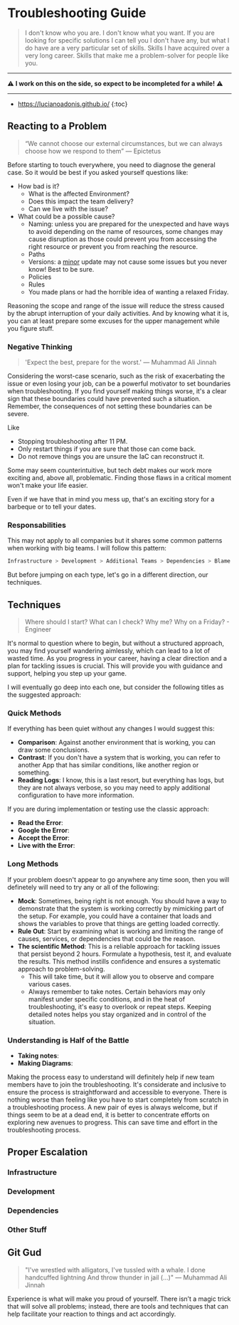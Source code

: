 
# Troubleshooting Guide

>I don't know who you are. I don't know what you want. If you are looking for specific solutions I can tell you I don't have any, but what I do have are a very particular set of skills. Skills I have acquired over a very long career. Skills that make me a problem-solver for people like you.

---

⚠️ **I work on this on the side, so expect to be incompleted for a while!** ⚠️

---

* https://lucianoadonis.github.io/ 
{:toc}

## Reacting to a Problem

>“We cannot choose our external circumstances, but we can always choose how we respond to them”
― Epictetus

Before starting to touch everywhere, you need to diagnose the general case. So it would be best if you asked yourself questions like:

- How bad is it?
  - What is the affected Environment?
  - Does this impact the team delivery?
  - Can we live with the issue?
- What could be a possible cause?
  - Naming: unless you are prepared for the unexpected and have ways to avoid depending on the name of resources, some changes may cause disruption as those could prevent you from accessing the right resource or prevent you from reaching the resource.
  - Paths
  - Versions: a [minor](https://docs.npmjs.com/about-semantic-versioning#:~:text=Backward%20compatible%20new%20features) update may not cause some issues but you never know! Best to be sure.
  - Policies
  - Rules
  - You made plans or had the horrible idea of wanting a relaxed Friday.

Reasoning the scope and range of the issue will reduce the stress caused by the abrupt interruption of your daily activities. And by knowing what it is, you can at least prepare some excuses for the upper management while you figure stuff.

### Negative Thinking

>'Expect the best, prepare for the worst.' — Muhammad Ali Jinnah

Considering the worst-case scenario, such as the risk of exacerbating the issue or even losing your job, can be a powerful motivator to set boundaries when troubleshooting. If you find yourself making things worse, it's a clear sign that these boundaries could have prevented such a situation. Remember, the consequences of not setting these boundaries can be severe.

Like
- Stopping troubleshooting after 11 PM.
- Only restart things if you are sure that those can come back.
- Do not remove things you are unsure the IaC can reconstruct it.


Some may seem counterintuitive, but tech debt makes our work more exciting and, above all, problematic. Finding those flaws in a critical moment won't make your life easier.

Even if we have that in mind you mess up, that's an exciting story for a barbeque or to tell your dates.

### Responsabilities

This may not apply to all companies but it shares some common patterns when working with big teams. I will follow this pattern:
```bash
Infrastructure > Development > Additional Teams > Dependencies > Blame the Cloud Provider
```
But before jumping on each type, let's go in a different direction, our techniques.

## Techniques

>Where should I start? What can I check? Why me? Why on a Friday? - Engineer

It's normal to question where to begin, but without a structured approach, you may find yourself wandering aimlessly, which can lead to a lot of wasted time. As you progress in your career, having a clear direction and a plan for tackling issues is crucial. This will provide you with guidance and support, helping you step up your game.

I will eventually go deep into each one, but consider the following titles as the suggested approach:

### Quick Methods

If everything has been quiet without any changes I would suggest this:

- **Comparison**: Against another environment that is working, you can draw some conclusions.
- **Contrast**: If you don't have a system that is working, you can refer to another App that has similar conditions, like another region or something.
- **Reading Logs**: I know, this is a last resort, but everything has logs, but they are not always verbose, so you may need to apply additional configuration to have more information.

If you are during implementation or testing use the classic approach:

- **Read the Error**:
- **Google the Error**:
- **Accept the Error**:
- **Live with the Error**:

### Long Methods

If your problem doesn't appear to go anywhere any time soon, then you will definetely will need to try any or all of the following:

- **Mock**: Sometimes, being right is not enough. You should have a way to demonstrate that the system is working correctly by mimicking part of the setup. For example, you could have a container that loads and shows the variables to prove that things are getting loaded correctly.
- **Rule Out**: Start by examining what is working and limiting the range of causes, services, or dependencies that could be the reason.
- **The scientific Method**: This is a reliable approach for tackling issues that persist beyond 2 hours. Formulate a hypothesis, test it, and evaluate the results. This method instills confidence and ensures a systematic approach to problem-solving.
  - This will take time, but it will allow you to observe and compare various cases.
  - Always remember to take notes. Certain behaviors may only manifest under specific conditions, and in the heat of troubleshooting, it's easy to overlook or repeat steps. Keeping detailed notes helps you stay organized and in control of the situation. 

### Understanding is Half of the Battle
- **Taking notes**:
- **Making Diagrams**:

Making the process easy to understand will definitely help if new team members have to join the troubleshooting. It's considerate and inclusive to ensure the process is straightforward and accessible to everyone.
There is nothing worse than feeling like you have to start completely from scratch in a troubleshooting process. A new pair of eyes is always welcome, but if things seem to be at a dead end, it is better to concentrate efforts on exploring new avenues to progress. This can save time and effort in the troubleshooting process.


## Proper Escalation



### Infrastructure
### Development
### Dependencies
### Other Stuff

## Git Gud
>"I've wrestled with alligators, I've tussled with a whale. I done handcuffed lightning And throw thunder in jail (...)" — Muhammad Ali Jinnah

Experience is what will make you proud of yourself. There isn’t a magic trick that will solve all problems; instead, there are tools and techniques that can help facilitate your reaction to things and act accordingly.